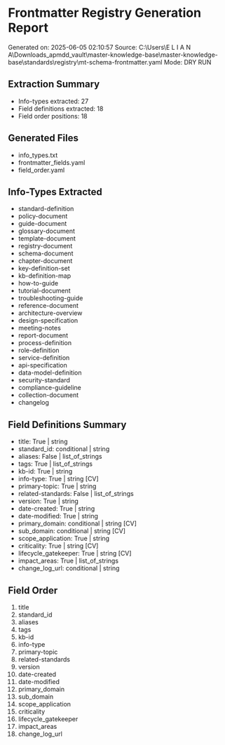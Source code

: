 # Frontmatter Registry Generation Report
Generated on: 2025-06-05 02:10:57
Source: C:\Users\E L I A N A\Downloads\_apmdd_vault\master-knowledge-base\master-knowledge-base\standards\registry\mt-schema-frontmatter.yaml
Mode: DRY RUN

## Extraction Summary
- Info-types extracted: 27
- Field definitions extracted: 18
- Field order positions: 18

## Generated Files
- info_types.txt
- frontmatter_fields.yaml
- field_order.yaml

## Info-Types Extracted
- standard-definition
- policy-document
- guide-document
- glossary-document
- template-document
- registry-document
- schema-document
- chapter-document
- key-definition-set
- kb-definition-map
- how-to-guide
- tutorial-document
- troubleshooting-guide
- reference-document
- architecture-overview
- design-specification
- meeting-notes
- report-document
- process-definition
- role-definition
- service-definition
- api-specification
- data-model-definition
- security-standard
- compliance-guideline
- collection-document
- changelog

## Field Definitions Summary
- title: True | string
- standard_id: conditional | string
- aliases: False | list_of_strings
- tags: True | list_of_strings
- kb-id: True | string
- info-type: True | string [CV]
- primary-topic: True | string
- related-standards: False | list_of_strings
- version: True | string
- date-created: True | string
- date-modified: True | string
- primary_domain: conditional | string [CV]
- sub_domain: conditional | string [CV]
- scope_application: True | string
- criticality: True | string [CV]
- lifecycle_gatekeeper: True | string [CV]
- impact_areas: True | list_of_strings
- change_log_url: conditional | string

## Field Order
 1. title
 2. standard_id
 3. aliases
 4. tags
 5. kb-id
 6. info-type
 7. primary-topic
 8. related-standards
 9. version
10. date-created
11. date-modified
12. primary_domain
13. sub_domain
14. scope_application
15. criticality
16. lifecycle_gatekeeper
17. impact_areas
18. change_log_url